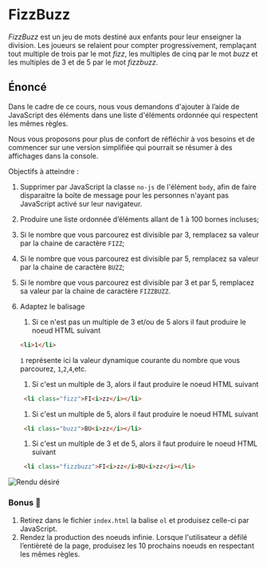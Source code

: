 # FizzBuzz

_FizzBuzz_ est un jeu de mots destiné aux enfants pour leur enseigner la division. Les joueurs se relaient pour compter progressivement, remplaçant tout multiple de trois par le mot _fizz_, les multiples de cinq par le mot _buzz_ et les multiples de 3 et de 5 par le mot _fizzbuzz_.



## Énoncé

Dans le cadre de ce cours, nous vous demandons d'ajouter à l’aide de JavaScript des éléments dans une liste d'éléments ordonnée qui respectent les mêmes règles.

Nous vous proposons pour plus de confort de réfléchir à vos besoins et de commencer sur une version simplifiée qui pourrait se résumer à des affichages dans la console.

Objectifs à atteindre : 

1. Supprimer par JavaScript la classe `no-js` de l'élément `body`, afin de faire disparaitre la boite de message pour les personnes n'ayant pas JavaScript activé sur leur navigateur.

2. Produire une liste ordonnée d’éléments allant de 1 à 100 bornes incluses;

3. Si le nombre que vous parcourez est divisible par 3, remplacez sa valeur par la chaine de caractère `FIZZ`;

4. Si le nombre que vous parcourez est divisible par 5, remplacez sa valeur par la chaine de caractère `BUZZ`;

5. Si le nombre que vous parcourez est divisible par 3 et par 5, remplacez sa valeur par la chaine de caractère `FIZZBUZZ`.

6. Adaptez le balisage

    1. Si ce n'est pas un multiple de 3 et/ou de 5 alors il faut produire le noeud HTML suivant

      ```html
      <li>1</li>
      ```

      `1` représente ici la valeur dynamique courante du nombre que vous parcourez, `1`,`2`,`4`,etc.

    1. Si c'est un multiple de 3, alors il faut produire le noeud HTML suivant 

      ```html
       <li class="fizz">FI<i>zz</i></li>
      ```

    1. Si c'est un multiple de 5, alors il faut produire le noeud HTML suivant  

      ```html
       <li class="buzz">BU<i>zz</i></li> 
      ```

    1. Si c'est un multiple de 3 et de 5, alors il faut produire le noeud HTML suivant 

      ```html
       <li class="fizzbuzz">FI<i>zz</i>BU<i>zz</i></li>
      ```



![Rendu désiré](./fizzbuzz.gif)





### Bonus 🥳

1. Retirez dans le fichier `index.html` la balise `ol` et produisez celle-ci par JavaScript. 
2. Rendez la production des noeuds infinie. Lorsque l'utilisateur a défilé l’entièreté de la page, produisez les 10 prochains noeuds en respectant les mêmes règles.
